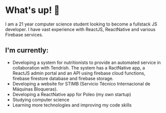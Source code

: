 # What's up! 👋
I am a 21 year computer science student looking to become a fullstack JS developer. I have vast experience with ReactJS, ReactNative and various Firebase services.

## I'm currently:
* Developing a system for nutritionists to provide an automated service in collaboration with Tendrish. The system has a RactNative app, a ReactJS admin portal and an API using firebase cloud functions, firebase firestore database and firebase storage.
* Developing a website for STIMB (Servicio Técnico Internacional de Máquinas Bloqueras).
* Developing a ReactNative app for Poleo (my own startup)
* Studying computer science
* Learning more technologies and improving my code skills

